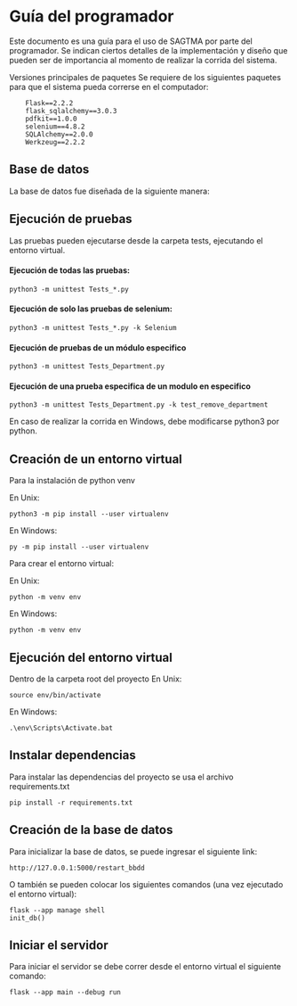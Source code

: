 # Guía del programador

Este documento es una guía para el uso de SAGTMA por parte del programador. Se indican ciertos detalles de la implementación y diseño que pueden ser de importancia al momento de realizar la corrida del sistema.

Versiones principales de paquetes
Se requiere de los siguientes paquetes para que el sistema pueda correrse en el computador:

		Flask==2.2.2
		flask_sqlalchemy==3.0.3
		pdfkit==1.0.0
		selenium==4.8.2
		SQLAlchemy==2.0.0
		Werkzeug==2.2.2


## Base de datos
La base de datos fue diseñada de la siguiente manera:




## Ejecución de pruebas
Las pruebas pueden ejecutarse desde la carpeta tests, ejecutando el entorno virtual.

#### Ejecución de todas las pruebas:
`python3 -m unittest Tests_*.py` 

#### Ejecución de solo las pruebas de selenium:

`python3 -m unittest Tests_*.py -k Selenium`

#### Ejecución de pruebas de un módulo especifico

`python3 -m unittest Tests_Department.py`

#### Ejecución de una prueba especifica de un modulo en especifico

`python3 -m unittest Tests_Department.py -k test_remove_department`

En caso de realizar la corrida en Windows, debe modificarse python3 por python.


## Creación de un entorno virtual

Para la instalación de python venv

En Unix:

	python3 -m pip install --user virtualenv

En Windows:

	py -m pip install --user virtualenv

Para crear el entorno virtual:

En Unix:

	python -m venv env

En Windows: 

	python -m venv env


## Ejecución del entorno virtual
Dentro de la carpeta root del proyecto
En Unix:

	source env/bin/activate

En Windows: 

	.\env\Scripts\Activate.bat


## Instalar dependencias
Para instalar las dependencias del proyecto se usa el archivo requirements.txt

	pip install -r requirements.txt



## Creación de la base de datos

Para inicializar la base de datos, se puede ingresar el siguiente link:

	http://127.0.0.1:5000/restart_bbdd

O también se pueden colocar los siguientes comandos (una vez ejecutado el entorno virtual):

	flask --app manage shell
	init_db()

## Iniciar el servidor
Para iniciar el servidor se debe correr desde el entorno virtual el siguiente comando:

	flask --app main --debug run